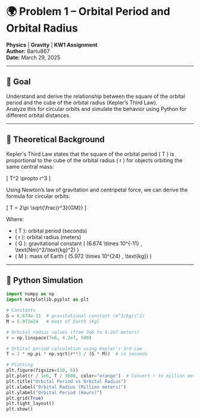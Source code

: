 # 🌍 Problem 1 – Orbital Period and Orbital Radius

**Physics** | **Gravity** | **KW1 Assignment**  
**Author:** Bartu867  
**Date:** March 29, 2025

---

## 🎯 Goal

Understand and derive the relationship between the square of the orbital period and the cube of the orbital radius (Kepler’s Third Law).  
Analyze this for circular orbits and simulate the behavior using Python for different orbital distances.

---

## 📘 Theoretical Background

Kepler's Third Law states that the square of the orbital period \( T \) is proportional to the cube of the orbital radius \( r \) for objects orbiting the same central mass:

\[
T^2 \propto r^3
\]

Using Newton’s law of gravitation and centripetal force, we can derive the formula for circular orbits:

\[
T = 2\pi \sqrt{\frac{r^3}{GM}}
\]

Where:  
- \( T \): orbital period (seconds)  
- \( r \): orbital radius (meters)  
- \( G \): gravitational constant \( (6.674 \times 10^{-11} \, \text{Nm}^2/\text{kg}^2) \)  
- \( M \): mass of Earth \( (5.972 \times 10^{24} \, \text{kg}) \)

---

## 🧪 Python Simulation

```python
import numpy as np
import matplotlib.pyplot as plt

# Constants
G = 6.674e-11  # gravitational constant (m^3/kg/s^2)
M = 5.972e24   # mass of Earth (kg)

# Orbital radius values (from 7e6 to 4.2e7 meters)
r = np.linspace(7e6, 4.2e7, 500)

# Orbital period calculation using Kepler's 3rd Law
T = 2 * np.pi * np.sqrt(r**3 / (G * M))  # in seconds

# Plotting
plt.figure(figsize=(10, 6))
plt.plot(r / 1e6, T / 3600, color="orange")  # Convert r to million meters, T to hours
plt.title("Orbital Period vs Orbital Radius")
plt.xlabel("Orbital Radius (Million meters)")
plt.ylabel("Orbital Period (Hours)")
plt.grid(True)
plt.tight_layout()
plt.show()
